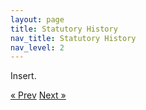 ```yaml
---
layout: page
title: Statutory History
nav_title: Statutory History
nav_level: 2
---
```


Insert.



<!-- Pagination -->
<div class="pagination">
  <a class="pagination-item older" href="{{ site.baseurl }}/10-Papers-and-Publications">&laquo; Prev</a>
  <a class="pagination-item newer" href="{{ site.baseurl }}/12-print">Next &raquo;</a>
</div>
